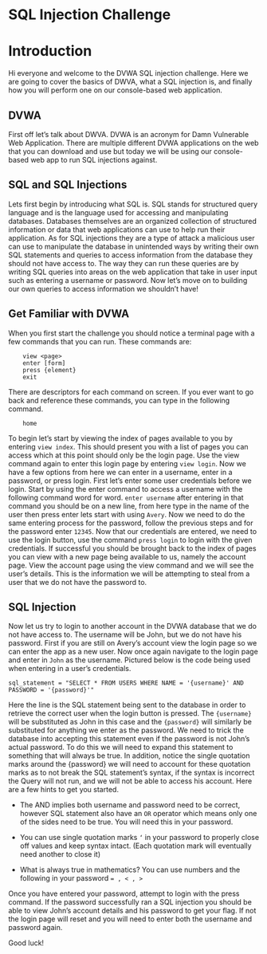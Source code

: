 # SQL Injection Challenge

# Introduction

Hi everyone and welcome to the DVWA SQL injection challenge. Here we are going to cover the basics of DWVA, what a SQL injection is, and finally how you will perform one on our console-based web application. 

## DVWA

First off let’s talk about DWVA. DVWA is an acronym for Damn Vulnerable Web Application. There are multiple different DVWA applications on the web that you can download and use but today we will be using our console-based web app to run SQL injections against.

## SQL and SQL Injections

Lets first begin by introducing what SQL is. SQL stands for structured query language and is the language used for accessing and manipulating databases. Databases themselves are an organized collection of structured information or data that web applications can use to help run their application. As for SQL injections they are a type of attack a malicious user can use to manipulate the database in unintended ways by writing their own SQL statements and queries to access information from the database they should not have access to. The way they can run these queries are by writing SQL queries into areas on the web application that take in user input such as entering a username or password. Now let’s move on to building our own queries to access information we shouldn’t have!

## Get Familiar with DVWA

When you first start the challenge you should notice a terminal page with a few commands that you can run. These commands are:

``` 
    view <page>
    enter [form]
    press {element}
    exit
```

There are descriptors for each command on screen. If you ever want to go back and reference these commands, you can type in the following command.

```
    home
```

To begin let’s start by viewing the index of pages available to you by entering 
```view index```. This should present you with a list of pages you can access which at this point should only be the login page. Use the view command again to enter this login page by entering 
```view login```. Now we have a few options from here we can enter in a username, enter in a password, or press login. First let’s enter some user credentials before we login. Start by using the enter command to access a username with the following command word for word. 
```enter username``` after entering in that command you should be on a new line, from here type in the name of the user then press enter lets start with using ```Avery```. Now we need to do the same entering process for the password, follow the previous steps and for the password enter ```12345```. Now that our credentials are entered, we need to use the login button, use the command ```press login``` to login with the given credentials. If successful you should be brought back to the index of pages you can view with a new page being available to us, namely the account page. View the account page using the view command and we will see the user’s details. This is the information we will be attempting to steal from a user that we do not have the password to.

## SQL Injection

Now let us try to login to another account in the DVWA database that we do not have access to. The username will be John, but we do not have his password. First if you are still on Avery’s account view the login page so we can enter the app as a new user. Now once again navigate to the login page and enter in ```John``` as the username. Pictured below is the code being used when entering in a user’s credentials.

```sql_statement = "SELECT * FROM USERS WHERE NAME = '{username}' AND PASSWORD = '{password}'"```

Here the line is the SQL statement being sent to the database in order to retrieve the correct user when the login button is pressed. The ```{username}``` will be substituted as John in this case and the ```{password}``` will similarly be substituted for anything we enter as the password. We need to trick the database into accepting this statement even if the password is not John’s actual password. To do this we will need to expand this statement to something that will always be true. In addition, notice the single quotation marks around the {password} we will need to account for these quotation marks as to not break the SQL statement’s syntax, if the syntax is incorrect the Query will not run, and we will not be able to access his account. Here are a few hints to get you started.

-	The AND implies both username and password need to be correct, however SQL statement also have an ```OR``` operator which means only one of the sides need to be true. You will need this in your password.

-	You can use single quotation marks ```‘``` in your password to properly close off values and keep syntax intact. (Each quotation mark will eventually need another to close it)

-	What is always true in mathematics? You can use numbers and the following in your password ```= , < , > ```

Once you have entered your password, attempt to login with the press command. If the password successfully ran a SQL injection you should be able to view John’s account details and his password to get your flag. If not the login page will reset and you will need to enter both the username and password again.

Good luck!
